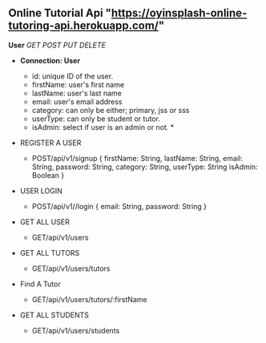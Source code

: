 
## Online Tutorial Api "https://oyinsplash-online-tutoring-api.herokuapp.com/"


**User**
*GET* *POST* *PUT* *DELETE*
- **Connection: User**
  - id: unique ID of the user.
  - firstName: user's first name
  - lastName:  user's last name
  - email: user's email address
  - category:  can only be either; primary, jss or sss
  - userType: can only be student or tutor.
  - isAdmin: select if user is an admin or not. *

- REGISTER A USER
  - POST/api/v1/signup
  {
  firstName: String, 
  lastName:  String,
  email: String,
  password: String,
  category: String,
  userType: String
  isAdmin: Boolean 
  }
  
- USER LOGIN
  - POST/api/v1//login
  {
  email: String,
  password: String
  }
  
- GET ALL USER
  - GET/api/v1/users
  
- GET ALL TUTORS  
  - GET/api/v1/users/tutors

- Find A Tutor
  - GET/api/v1/users/tutors/:firstName

- GET ALL STUDENTS  
  - GET/api/v1/users/students
  
